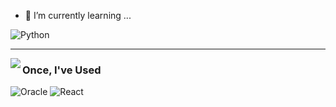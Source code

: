 
- 🌱 I’m currently learning ...

![Python](https://img.shields.io/badge/python-3670A0?style=flat&logo=python&logoColor=ffdd54)




---
<div>
  <img align="left" src="https://github-readme-stats-e9ef0oy8z-btdnobacon.vercel.app/api/top-langs/?username=BTDnoBacon&layout=compact&theme=tokyonight"/>
</div>

### Once, I've Used

![Oracle](https://img.shields.io/badge/Oracle-F80000?style=flat&logo=oracle&logoColor=white)
![React](https://img.shields.io/badge/react-%2320232a.svg?style=flat&logo=react&logoColor=%2361DAFB)



<!--
**BTDnoBacon/BTDnoBacon** is a ✨ _special_ ✨ repository because its `README.md` (this file) appears on your GitHub profile.

Here are some ideas to get you started:

- 🔭 I’m currently working on ...
- 🌱 I’m currently learning ...
- 👯 I’m looking to collaborate on ...
- 🤔 I’m looking for help with ...
- 💬 Ask me about ...
- 📫 How to reach me: ...
- 😄 Pronouns: ...
- ⚡ Fun fact: ...
-->
